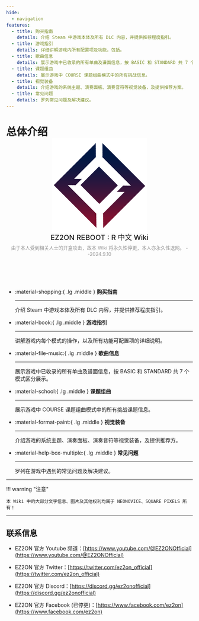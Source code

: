 ```yaml
---
hide:
  - navigation
features:
  - title: 购买指南
    details: 介绍 Steam 中游戏本体及所有 DLC 内容，并提供推荐程度指引。
  - title: 游戏指引
    details: 详细讲解游戏内所有配置项及功能，包括。
  - title: 歌曲信息
    details: 展示游戏中已收录的所有单曲及谱面信息，按 BASIC 和 STANDARD 共 7 个模式区分展示。
  - title: 课题组曲
    details: 展示游戏中 COURSE 课题组曲模式中的所有挑战信息。
  - title: 视觉装备
    details: 介绍游戏的系统主题、演奏面板、演奏音符等视觉装备，及提供推荐方案。
  - title: 常见问题
    details: 罗列常见问题及解决建议。
---
```



# 总体介绍


<style>
#_1{
	font-size: 0.001em;
    line-height: 0;
	color:transparent;
}



@media screen and (max-width: 76.1875em) {
    #main-title {
        font-size: 1.2rem;
		margin: 0rem auto;
    }
	.md-content__inner {
    margin: 0px 1rem 1.2rem;
    padding-top: .6rem;
	}
	.description {
		font-size: 0.8rem;
		padding-top: .6rem;
		padding-bottom: 1.6rem;
	}
}
@media screen and (min-width: 78em) {
    #main-title {
        font-size: 2.5rem;
		margin: 1.8rem auto;
    }
	.md-content__inner {
    margin: 0px 2.8rem 1.2rem;
    padding-top: .6rem;
	
	}
	.description {
		font-size: 1.2rem;
		padding-bottom: 2.6rem;
	}
}

</style>
<header class="hero" style="text-align: center;">
	<img src="./assets/hero.png" alt="hero" class="hero-logo" style="vertical-align: middle; zoom: 100%;margin-top: -20px;">
	<h1 id="main-title" style="font-weight: 500;line-height: 1.25;">
		EZ2ON REBOOT : R 中文 Wiki
	</h1>
	<div class="description" style="max-width: 45rem;line-height: 1.3;color: #949494;text-align: center;margin:auto">
		由于本人受到相关人士的开盒攻击，故本 Wiki 将永久性停更，本人亦永久性退网。 --2024.9.10
	</div></header>
</header>

<div class="grid cards" markdown style="max-width: 1100px;margin: auto;">

-   :material-shopping:{ .lg .middle } __购买指南__
			
	---
			
	介绍 Steam 中游戏本体及所有 DLC 内容，并提供推荐程度指引。
				
-   :material-book:{ .lg .middle } __游戏指引__
			
	---
			
	讲解游戏内每个模式的操作，以及所有功能可配置项的详细说明。
			
			
-   :material-file-music:{ .lg .middle } __歌曲信息__
	
	---
			
	展示游戏中已收录的所有单曲及谱面信息，按 BASIC 和 STANDARD 共 7 个模式区分展示。
				
-   :material-school:{ .lg .middle } __课题组曲__
			
	---
			
	展示游戏中 COURSE 课题组曲模式中的所有挑战课题信息。
			
-   :material-format-paint:{ .lg .middle } __视觉装备__
			
	---
			
	介绍游戏的系统主题、演奏面板、演奏音符等视觉装备，及提供推荐方。	
	
-   :material-help-box-multiple:{ .lg .middle } __常见问题__
			
	---
			
	罗列在游戏中遇到的常见问题及解决建议。	
</div>
			
---

!!! warning "注意"

    本 Wiki 中的大部分文字信息、图片及其他权利均属于 NEONOVICE、SQUARE PIXELS 所有！

---

## 联系信息

- EZ2ON 官方 Youtube 频道：[https://www.youtube.com/@EZ2ONOfficial](https://www.youtube.com/@EZ2ONOfficial)

- EZ2ON 官方 Twitter：[https://twitter.com/ez2on_official](https://twitter.com/ez2on_official)

- EZ2ON 官方 Discord：[https://discord.gg/ez2onofficial](https://discord.gg/ez2onofficial)

- EZ2ON 官方 Facebook (已停更)：[https://www.facebook.com/ez2on](https://www.facebook.com/ez2on)
